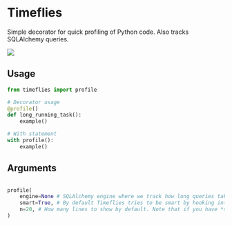 # Timeflies

Simple decorator for quick profiling of Python code. Also tracks SQLAlchemy queries.

![](https://i.imgur.com/17lVBAx.png)

## Usage

````python
from timeflies import profile

# Decorator usage
@profile()
def long_running_task():
    example()

# With statement
with profile():
    example()
````

## Arguments

````python

profile(
    engine=None # SQLAlchemy engine where we track how long queries take. If set to None, Timeflies tries to get the engine from Flask-SQLAlchemy.
    smart=True, # By default Timeflies tries to be smart by hooking into Flask-SQLAlchemy and hiding lines from output that don't matter.
    n=20, # How many lines to show by default. Note that if you have *smart* enabled, some of the lines will be hidden.
)

````
